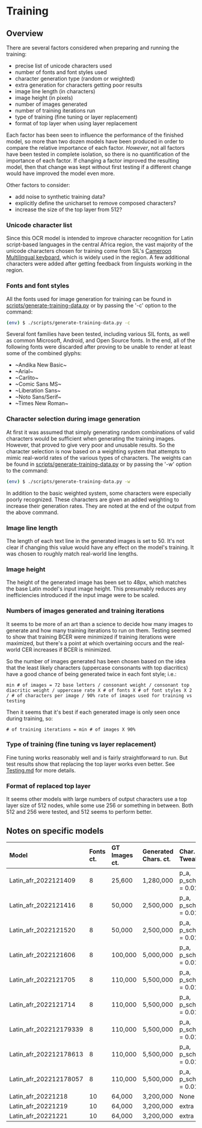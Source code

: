 # Training

## Overview

There are several factors considered when preparing and running the training:
- precise list of unicode characters used
- number of fonts and font styles used
- character generation type (random or weighted)
- extra generation for characters getting poor results
- image line length (in characters)
- image height (in pixels)
- number of images generated
- number of training iterations run
- type of training (fine tuning or layer replacement)
- format of top layer when using layer replacement

Each factor has been seen to influence the performance of the finished model, so more than two dozen models have been produced in order to compare the relative importance of each factor.
*However*, not all factors have been tested in complete isolation, so there is no quantification of the importance of each factor. If changing a factor improved the resulting model, then that change was kept without first testing if a different change would have improved the model even more.

Other factors to consider:
- add noise to synthetic training data?
- explicitly define the unicharset to remove composed characters?
- increase the size of the top layer from 512?

### Unicode character list

Since this OCR model is intended to improve character recognition for Latin script-based languages in the central Africa region, the vast majority of the unicode characters chosen for training come from SIL's [Cameroon Multilingual keyboard](https://langtechcameroon.info/keyboard/), which is widely used in the region. A few additional characters were added after getting feedback from linguists working in the region.

### Fonts and font styles

All the fonts used for image generation for training can be found in [scripts/generate-training-data.py](scripts/generate-training-data.py) or by passing the '-c' option to the command:
```bash
(env) $ ./scripts/generate-training-data.py -c
```

Several font families have been tested, including various SIL fonts, as well as common Microsoft, Android, and Open Source fonts. In the end, all of the following fonts were discarded after proving to be unable to render at least some of the combined glyphs:
- ~Andika New Basic~
- ~Arial~
- ~Carlito~
- ~Comic Sans MS~
- ~Liberation Sans~
- ~Noto Sans/Serif~
- ~Times New Roman~

### Character selection during image generation

At first it was assumed that simply generating random combinations of valid characters would be sufficient when generating the training images. However, that proved to give very poor and unusable results. So the character selection is now based on a weighting system that attempts to mimic real-world rates of the various types of characters. The weights can be found in [scripts/generate-training-data.py](scripts/generate-training-data.py) or by passing the '-w' option to the command:
```bash
(env) $ ./scripts/generate-training-data.py -w
```

In addition to the basic weighted system, some characters were especially poorly recognized. These characters are given an added weighting to increase their generation rates. They are noted at the end of the output from the above command.

### Image line length

The length of each text line in the generated images is set to 50. It's not clear if changing this value would have any effect on the model's training. It was chosen to roughly match real-world line lengths.

### Image height

The height of the generated image has been set to 48px, which matches the base Latin model's input image height. This presumably reduces any inefficiencies introduced if the input image were to be scaled.

### Numbers of images generated and training iterations

It seems to be more of an art than a science to decide how many images to generate and how many training iterations to run on them. Testing seemed to show that training BCER were minimized if training iterations were maximized, but there's a point at which overtaining occurs and the real-world CER increases if BCER is minimized.

So the number of images generated has been chosen based on the idea that the least likely characters (uppercase consonants with top diacritics) have a good chance of being generated twice in each font style; i.e.:
```
min # of images = 72 base letters / consonant weight / consonant top diacritic weight / uppercase rate X # of fonts X # of font styles X 2 / # of characters per image / 90% rate of images used for training vs testing
```

Then it seems that it's best if each generated image is only seen once during training, so:
```
# of training iterations = min # of images X 90%
```

### Type of training (fine tuning vs layer replacement)

Fine tuning works reasonably well and is fairly straightforward to run. But test results show that replacing the top layer works even better. See [Testing.md](Testing.md) for more details.

### Format of replaced top layer

It seems other models with large numbers of output characters use a top layer size of 512 nodes, while some use 256 or something in between. Both 512 and 256 were tested, and 512 seems to perform better.

## Notes on specific models

Model | Fonts ct. | GT Images ct. | Generated Chars. ct. | Char. Tweaks | Char. Ht. | Top Layer | Iterations | BCER
:-- | :-- | :-- | :-- | :-- | :-- | :-- | :-- | :--
Latin_afr_2022121409 | 8 | 25,600 | 1,280,000 | p_a, p_schwa = 0.01 | 40px | Lfx512 | 23,000 | 8.70%
Latin_afr_2022121416 | 8 | 50,000 | 2,500,000 | p_a, p_schwa = 0.01 | 40px | Lfx512 | 45,000 | 5.33%
Latin_afr_2022121520 | 8 | 50,000 | 2,500,000 | p_a, p_schwa = 0.01 | 40px | Lfx256 | 45,000 | 11.31%
Latin_afr_2022121606 | 8 | 100,000 | 5,000,000 | p_a, p_schwa = 0.01 | 40px | Lfx256 | 90,000 | 8.84%
Latin_afr_2022121705 | 8 | 110,000 | 5,500,000 | p_a, p_schwa = 0.01 | 40px | Lfx512 | 41,300 | 9.34%
Latin_afr_2022121714 | 8 | 110,000 | 5,500,000 | p_a, p_schwa = 0.01 | 40px | Lfx512 | 100,000 | 6.88%
Latin_afr_202212179339 | 8 | 110,000 | 5,500,000 | p_a, p_schwa = 0.01 | 40px | Lfx512 | 41,300 | 9.34%
Latin_afr_202212178613 | 8 | 110,000 | 5,500,000 | p_a, p_schwa = 0.01 | 40px | Lfx512 | 49,800 | 8.61%
Latin_afr_202212178057 | 8 | 110,000 | 5,500,000 | p_a, p_schwa = 0.01 | 40px | Lfx512 | 59,300 | 8.06%
Latin_afr_20221218 | 10 | 64,000 | 3,200,000 | None | 48px | Lfx512 | 58,000 | 8.97%
Latin_afr_20221219 | 10 | 64,000 | 3,200,000 | extra 'y' | 48px | Lfx512 | 58,000 | 8.94%
Latin_afr_20221221 | 10 | 64,000 | 3,200,000 | extra 'y' | 48px | Lfx256 | 58,000 | 11.04%

